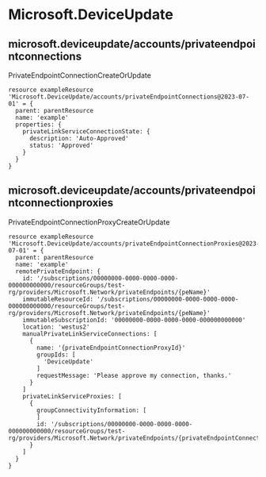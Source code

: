 # Microsoft.DeviceUpdate

## microsoft.deviceupdate/accounts/privateendpointconnections

PrivateEndpointConnectionCreateOrUpdate
```bicep
resource exampleResource 'Microsoft.DeviceUpdate/accounts/privateEndpointConnections@2023-07-01' = {
  parent: parentResource 
  name: 'example'
  properties: {
    privateLinkServiceConnectionState: {
      description: 'Auto-Approved'
      status: 'Approved'
    }
  }
}
```

## microsoft.deviceupdate/accounts/privateendpointconnectionproxies

PrivateEndpointConnectionProxyCreateOrUpdate
```bicep
resource exampleResource 'Microsoft.DeviceUpdate/accounts/privateEndpointConnectionProxies@2023-07-01' = {
  parent: parentResource 
  name: 'example'
  remotePrivateEndpoint: {
    id: '/subscriptions/00000000-0000-0000-0000-000000000000/resourceGroups/test-rg/providers/Microsoft.Network/privateEndpoints/{peName}'
    immutableResourceId: '/subscriptions/00000000-0000-0000-0000-000000000000/resourceGroups/test-rg/providers/Microsoft.Network/privateEndpoints/{peName}'
    immutableSubscriptionId: '00000000-0000-0000-0000-000000000000'
    location: 'westus2'
    manualPrivateLinkServiceConnections: [
      {
        name: '{privateEndpointConnectionProxyId}'
        groupIds: [
          'DeviceUpdate'
        ]
        requestMessage: 'Please approve my connection, thanks.'
      }
    ]
    privateLinkServiceProxies: [
      {
        groupConnectivityInformation: [
        ]
        id: '/subscriptions/00000000-0000-0000-0000-000000000000/resourceGroups/test-rg/providers/Microsoft.Network/privateEndpoints/{privateEndpointConnectionProxyId}/privateLinkServiceProxies/{privateEndpointConnectionProxyId}'
      }
    ]
  }
}
```

